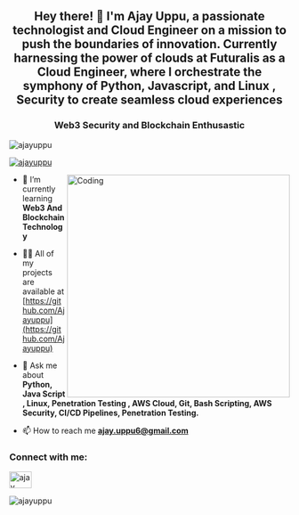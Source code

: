 <h2 align="center"> Hey there! 👋 I'm Ajay Uppu, a passionate technologist and Cloud Engineer on a mission to push the boundaries of innovation. Currently harnessing the power of clouds at Futuralis as a Cloud Engineer, where I orchestrate the symphony of Python, Javascript, and Linux , Security to create seamless cloud experiences</h2>
<h3 align="center">Web3 Security and Blockchain Enthusastic</h3>

<p align="left"> <img src="https://komarev.com/ghpvc/?username=Ajayuppu&label=Profile%20views&color=0e75b6&style=flat" alt="ajayuppu" /> </p>

<p align="left"> <a href="https://github.com/ryo-ma/github-profile-trophy"><img src="https://github-profile-trophy.vercel.app/?username=ajayuppu" alt="ajayuppu" /></a> </p>

<img align="right" alt="Coding" width="400" src="https://cdn.dribbble.com/users/2646423/screenshots/5507196/computer.gif">

- 🌱 I’m currently learning **Web3 And Blockchain Technology**

- 👨‍💻 All of my projects are available at [https://github.com/Ajayuppu](https://github.com/Ajayuppu)

- 💬 Ask me about **Python, Java Script , Linux, Penetration Testing , AWS Cloud, Git, Bash Scripting, AWS Security, CI/CD Pipelines, Penetration Testing.**

- 📫 How to reach me **ajay.uppu6@gmail.com**


<h3 align="left">Connect with me:</h3>
<p align="left">
<a href="https://linkedin.com/in/ajayuppu" target="blank"><img align="center" src="https://raw.githubusercontent.com/rahuldkjain/github-profile-readme-generator/master/src/images/icons/Social/linked-in-alt.svg" alt="ajay uppu" height="30" width="40" /></a>
</p>

<p><img align="left" src="https://github-readme-stats.vercel.app/api/top-langs?username=ajayuppu&show_icons=true&locale=en&layout=compact" alt="ajayuppu" /></p>
